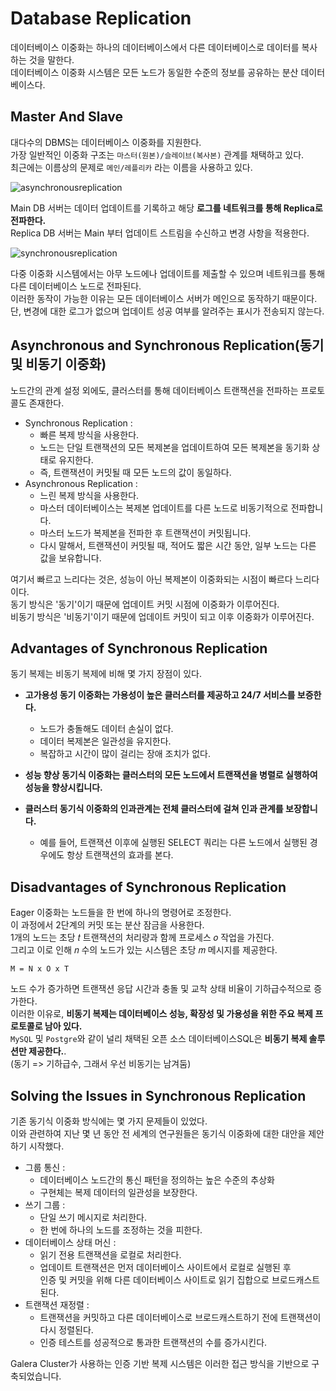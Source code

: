 # Database Replication

데이터베이스 이중화는 하나의 데이터베이스에서 다른 데이터베이스로 데이터를 복사하는 것을 말한다.     
데이터베이스 이중화 시스템은 모든 노드가 동일한 수준의 정보를 공유하는 분산 데이터베이스다.    
   
## Master And Slave

대다수의 DBMS는 데이터베이스 이중화를 지원한다.   
가장 일반적인 이중화 구조는 `마스터(원본)/슬레이브(복사본)` 관계를 채택하고 있다.  
최근에는 이름상의 문제로 `메인/레플리카` 라는 이름을 사용하고 있다.    

![asynchronousreplication](https://user-images.githubusercontent.com/50267433/164360492-25bade02-af8a-476d-a07c-eaffc65bf90e.png)
    
Main DB 서버는 데이터 업데이트를 기록하고 해당 **로그를 네트워크를 통해 Replica로 전파한다.**       
Replica DB 서버는 Main 부터 업데이트 스트림을 수신하고 변경 사항을 적용한다.       

![synchronousreplication](https://user-images.githubusercontent.com/50267433/164360556-850e1775-727b-4ab6-b25f-d7958769e429.png)

다중 이중화 시스템에서는 아무 노드에나 업데이트를 제출할 수 있으며 네트워크를 통해 다른 데이터베이스 노드로 전파된다.  
이러한 동작이 가능한 이유는 모든 데이터베이스 서버가 메인으로 동작하기 때문이다.             
단, 변경에 대한 로그가 없으며 업데이트 성공 여부를 알려주는 표시가 전송되지 않는다.       
  
## Asynchronous and Synchronous Replication(동기 및 비동기 이중화)  
노드간의 관계 설정 외에도, 클러스터를 통해 데이터베이스 트랜잭션을 전파하는 프로토콜도 존재한다.   

* Synchronous Replication :    
    * 빠른 복제 방식을 사용한다.  
    * 노드는 단일 트랜잭션의 모든 복제본을 업데이트하여 모든 복제본을 동기화 상태로 유지한다.   
    * 즉, 트랜잭션이 커밋될 때 모든 노드의 값이 동일하다.   
* Asynchronous Replication :    
    * 느린 복제 방식을 사용한다. 
    * 마스터 데이터베이스는 복제본 업데이트를 다른 노드로 비동기적으로 전파합니다. 
    * 마스터 노드가 복제본을 전파한 후 트랜잭션이 커밋됩니다. 
    * 다시 말해서, 트랜잭션이 커밋될 때, 적어도 짧은 시간 동안, 일부 노드는 다른 값을 보유합니다.

여기서 빠르고 느리다는 것은, 성능이 아닌 복제본이 이중화되는 시점이 빠르다 느리다이다.   
동기 방식은 '동기'이기 때문에 업데이트 커밋 시점에 이중화가 이루어진다.    
비동기 방식은 '비동기'이기 때문에 업데이트 커밋이 되고 이후 이중화가 이루어진다.   

## Advantages of Synchronous Replication

동기 복제는 비동기 복제에 비해 몇 가지 장점이 있다.   

* **고가용성 동기 이중화는 가용성이 높은 클러스터를 제공하고 24/7 서비스를 보증한다.**    
    * 노드가 충돌해도 데이터 손실이 없다.   
    * 데이터 복제본은 일관성을 유지한다.   
    * 복잡하고 시간이 많이 걸리는 장애 조치가 없다.     
  
* **성능 향상 동기식 이중화는 클러스터의 모든 노드에서 트랜잭션을 병렬로 실행하여 성능을 향상시킵니다.**
* **클러스터 동기식 이중화의 인과관계는 전체 클러스터에 걸쳐 인과 관계를 보장합니다.**   
    * 예를 들어, 트랜잭션 이후에 실행된 SELECT 쿼리는 다른 노드에서 실행된 경우에도 항상 트랜잭션의 효과를 본다.   

## Disadvantages of Synchronous Replication
  
Eager 이중화는 노드들을 한 번에 하나의 명령어로 조정한다.       
이 과정에서 2단계의 커밋 또는 분산 잠금을 사용한다.     
1개의 노드는 초당 𝑡 트랜잭션의 처리량과 함께 프로세스 𝑜 작업을 가진다.    
그리고 이로 인해 𝑛 수의 노드가 있는 시스템은 초당 𝑚 메시지를 제공한다.      
             
```
M = N x O x T   
```  

노드 수가 증가하면 트랜잭션 응답 시간과 충돌 및 교착 상태 비율이 기하급수적으로 증가한다.       
이러한 이유로, **비동기 복제는 데이터베이스 성능, 확장성 및 가용성을 위한 주요 복제 프로토콜로 남아 있다.**            
`MySQL` 및 `Postgre`와 같이 널리 채택된 오픈 소스 데이터베이스SQL은 **비동기 복제 솔루션만 제공한다.**.       
(동기 => 기하급수, 그래서 우선 비동기는 남겨둠)   
  
## Solving the Issues in Synchronous Replication
       
기존 동기식 이중화 방식에는 몇 가지 문제들이 있었다.       
이와 관련하여 지난 몇 년 동안 전 세계의 연구원들은 동기식 이중화에 대한 대안을 제안하기 시작했다.    
 
* 그룹 통신 :     
   * 데이터베이스 노드간의 통신 패턴을 정의하는 높은 수준의 추상화    
   * 구현체는 복제 데이터의 일관성을 보장한다.    
* 쓰기 그룹 :   
   * 단일 쓰기 메시지로 처리한다.   
   * 한 번에 하나의 노드를 조정하는 것을 피한다.      
* 데이터베이스 상태 머신 :    
   * 읽기 전용 트랜잭션을 로컬로 처리한다.      
   * 업데이트 트랜잭션은 먼저 데이터베이스 사이트에서 로컬로 실행된 후     
     인증 및 커밋을 위해 다른 데이터베이스 사이트로 읽기 집합으로 브로드캐스트된다.   
* 트랜잭션 재정렬 : 
   * 트랜잭션을 커밋하고 다른 데이터베이스로 브로드캐스트하기 전에 트랜잭션이 다시 정렬된다. 
   * 인증 테스트를 성공적으로 통과한 트랜잭션의 수를 증가시킨다.   
      
Galera Cluster가 사용하는 인증 기반 복제 시스템은 이러한 접근 방식을 기반으로 구축되었습니다.

